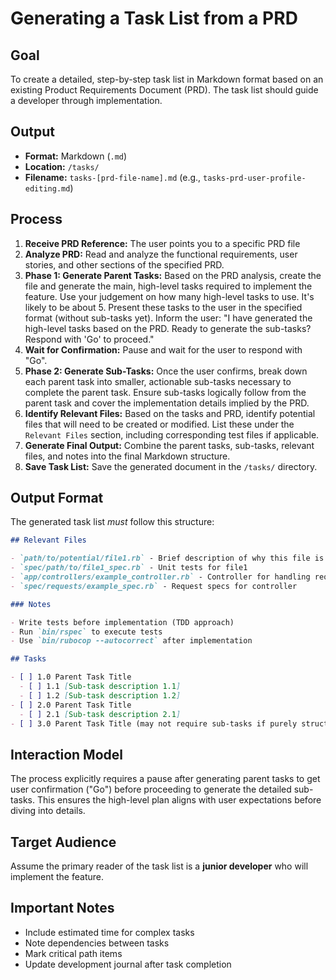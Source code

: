 # Generating a Task List from a PRD

## Goal

To create a detailed, step-by-step task list in Markdown format based on an existing Product Requirements Document (PRD). The task list should guide a developer through implementation.

## Output

- **Format:** Markdown (`.md`)
- **Location:** `/tasks/`
- **Filename:** `tasks-[prd-file-name].md` (e.g., `tasks-prd-user-profile-editing.md`)

## Process

1. **Receive PRD Reference:** The user points you to a specific PRD file
2. **Analyze PRD:** Read and analyze the functional requirements, user stories, and other sections of the specified PRD.
3. **Phase 1: Generate Parent Tasks:** Based on the PRD analysis, create the file and generate the main, high-level tasks required to implement the feature. Use your judgement on how many high-level tasks to use. It's likely to be about 5. Present these tasks to the user in the specified format (without sub-tasks yet). Inform the user: "I have generated the high-level tasks based on the PRD. Ready to generate the sub-tasks? Respond with 'Go' to proceed."
4. **Wait for Confirmation:** Pause and wait for the user to respond with "Go".
5. **Phase 2: Generate Sub-Tasks:** Once the user confirms, break down each parent task into smaller, actionable sub-tasks necessary to complete the parent task. Ensure sub-tasks logically follow from the parent task and cover the implementation details implied by the PRD.
6. **Identify Relevant Files:** Based on the tasks and PRD, identify potential files that will need to be created or modified. List these under the `Relevant Files` section, including corresponding test files if applicable.
7. **Generate Final Output:** Combine the parent tasks, sub-tasks, relevant files, and notes into the final Markdown structure.
8. **Save Task List:** Save the generated document in the `/tasks/` directory.

## Output Format

The generated task list _must_ follow this structure:

```markdown
## Relevant Files

- `path/to/potential/file1.rb` - Brief description of why this file is relevant
- `spec/path/to/file1_spec.rb` - Unit tests for file1
- `app/controllers/example_controller.rb` - Controller for handling requests
- `spec/requests/example_spec.rb` - Request specs for controller

### Notes

- Write tests before implementation (TDD approach)
- Run `bin/rspec` to execute tests
- Use `bin/rubocop --autocorrect` after implementation

## Tasks

- [ ] 1.0 Parent Task Title
  - [ ] 1.1 [Sub-task description 1.1]
  - [ ] 1.2 [Sub-task description 1.2]
- [ ] 2.0 Parent Task Title
  - [ ] 2.1 [Sub-task description 2.1]
- [ ] 3.0 Parent Task Title (may not require sub-tasks if purely structural or configuration)
```

## Interaction Model

The process explicitly requires a pause after generating parent tasks to get user confirmation ("Go") before proceeding to generate the detailed sub-tasks. This ensures the high-level plan aligns with user expectations before diving into details.

## Target Audience

Assume the primary reader of the task list is a **junior developer** who will implement the feature.

## Important Notes

- Include estimated time for complex tasks
- Note dependencies between tasks
- Mark critical path items
- Update development journal after task completion